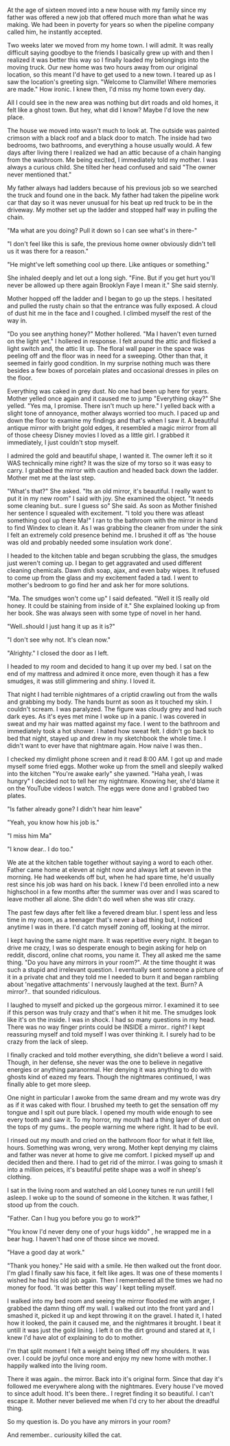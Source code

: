  At the age of sixteen moved into a new house with my family since my father was offered a new job that offered much more than what he was making. We had been in poverty for years so when the pipeline company called him, he instantly accepted. 

Two weeks later we moved from my home town. I will admit. It was really difficult saying goodbye to the friends I basically grew up with and then I realized it was better this way so I finally loaded my belongings into the moving truck. Our new home was two hours away from our original location,  so this meant I'd have to get used to a new town. I teared up as I saw the location's greeting sign. "Welcome to Clamville! Where memories are made." How ironic. I knew then, I'd miss my home town every day.

All I could see in the new area was nothing but dirt roads and old homes, it felt like a ghost town. But hey, what did I know? Maybe I'd love the new place.

The house we moved into wasn't much to look at. The outside was painted crimson with a black roof and a black door to match. The inside had two bedrooms, two bathrooms, and everything a house usually would. A few days after living there I realized we had an attic because of a chain hanging from the washroom. Me being excited, I immediately told my mother. I was always a curious child. She tilted her head confused and said "The owner never mentioned that." 

My father always had ladders because of his previous job so we searched the truck and found one in the back. My father had taken the pipeline work car that day so it was never unusual for his beat up red truck to be in the driveway. My mother set up the ladder and stopped half way in pulling the chain.

"Ma what are you doing? Pull it down so I can see what's in there-" 

"I don't feel like this is safe, the previous home owner obviously didn't tell us it was there for a reason."

"He might've left something cool up there. Like antiques or something."

She inhaled deeply and let out a long sigh. "Fine. But if you get hurt you'll never be allowed up there again Brooklyn Faye I mean it."  She said sternly.

Mother hopped off the ladder and I began to go up the steps. I hesitated and pulled the rusty chain so that the entrance was fully exposed. A cloud of dust hit me in the face and I coughed. I climbed myself the rest of the way in. 

"Do you see anything honey?" Mother hollered. "Ma I haven't even turned on the light yet." I hollered in response. I felt around the attic and flicked a light switch and, the attic lit up. The floral wall paper in the space was peeling off and the floor was in need for a sweeping. Other than that, it seemed in fairly good condition. In my surprise nothing much was there besides a few boxes of porcelain plates and occasional dresses in piles on the floor. 

Everything was caked in grey dust. No one had been up here for years. Mother yelled once again and it caused me to jump "Everything okay?" She yelled. "Yes ma, I promise. There isn't much up here." I yelled back with a slight tone of annoyance, mother always worried too much. I paced up and down the floor to examine my findings and that's when I saw it. A beautiful antique mirror with bright gold edges, it resembled a magic mirror from all of those cheesy Disney movies I loved as a little girl. I grabbed it immediately, I just couldn't stop myself. 

I admired the gold and beautiful shape, I wanted it. The owner left it so it WAS technically mine right? It was the size of my torso so it was easy to carry. I grabbed the mirror with caution and headed back down the ladder. Mother met me at the last step. 

"What's that?" She asked. "Its an old mirror, it's beautiful. I really want to put it in my new room" I said with joy. She examined the object. "It needs some cleaning but.. sure I guess so" She said. As soon as Mother finished her sentence I squealed with excitement. "I told you there was atleast something cool up there Ma!" I ran to the bathroom with the mirror in hand to find Windex to clean it. As I was grabbing the cleaner from under the sink I felt an extremely cold presence behind me. I brushed it off as 'the house was old and probably needed some insulation work done'.

I headed to the kitchen table and began scrubbing the glass, the smudges just weren't coming up. I began to get aggravated and used different cleaning chemicals. Dawn dish soap, ajax, and even baby wipes. It refused to come up from the glass and my excitement faded a tad. I went to mother's bedroom to go find her and ask her for more solutions.

"Ma. The smudges won't come up" I said defeated. "Well it IS really old honey. It could be staining from inside of it." She explained looking up from her book. She was always seen with some type of novel in her hand.

"Well..should I just hang it up as it is?"

"I don't see why not. It's clean now."

"Alrighty." I closed the door as I left.

I headed to my room and decided to hang it up over my bed. I sat on the end of my mattress and admired it once more, even though it has a few smudges, it was still glimmering and shiny. I loved it. 

That night I had terrible nightmares of a criptid crawling out from the walls and grabbing my body. The hands burnt as soon as it touched my skin. I couldn't scream. I was paralyzed. The figure was cloudy grey and had such dark eyes. As it's eyes met mine I woke up in a panic. I was covered in sweat and my hair was matted against my face. I went to the bathroom and immediately took a hot shower. I hated how sweat felt. I didn't go back to bed that night, stayed up and drew in my sketchbook the whole time. I didn't want to ever have that nightmare again. How naive I was then..

I checked my dimlight phone screen and it read 8:00 AM. I got up and made myself some fried eggs. Mother woke up from the smell and sleepily walked into the kitchen "You're awake early" she yawned. "Haha yeah, I was hungry" I decided not to tell her my nightmare. Knowing her, she'd blame it on the YouTube videos I watch. The eggs were done and I grabbed two plates. 

"Is father already gone? I didn't hear him leave" 

"Yeah, you know how his job is."

"I miss him Ma"

"I know dear.. I do too." 

We ate at the kitchen table together without saying a word to each other. Father came home at eleven at night now and always left at seven in the morning. He had weekends off but, when he had spare time, he'd usually rest since his job was hard on his back. I knew I'd been enrolled into a new highschool in a few months after the summer was over and I was scared to leave mother all alone. She didn't do well when she was stir crazy. 

The past few days after felt like a fevered dream blur. I spent less and less time in my room, as a teenager that's never a bad thing but, I noticed anytime I was in there. I'd catch myself zoning off, looking at the mirror. 

I kept having the same night mare. It was repetitive every night. It began to drive me crazy, I was so desperate enough to begin asking for help on reddit, discord, online chat rooms, you name it. They all asked me the same thing. "Do you have any mirrors in your room?". At the time thought it was such a stupid and irrelevant question. I eventually sent someone a picture of it in a private chat and they told me I needed to burn it and began rambling about 'negative attachments' I nervously laughed at the text. Burn? A mirror?.. that sounded ridiculous. 

I laughed to myself and picked up the gorgeous mirror. I examined it to see if this person was truly crazy and that's when it hit me. The smudges look like it's on the inside. I was in shock. I had so many questions in my head. There was no way finger prints could be INSIDE a mirror.. right? I kept reassuring myself and told myself I was over thinking it. I surely had to be crazy from the lack of sleep.

I finally cracked and told mother everything, she didn't believe a word I said. Though, in her defense, she never was the one to believe in negative energies or anything paranormal. Her denying it was anything to do with ghosts kind of eazed my fears. Though the nightmares continued, I was finally able to get more sleep. 

One night in particular I awoke from the same dream and my wrote was dry as if it was caked with flour. I brushed my teeth to get the sensation off my tongue and I spit out pure black. I opened my mouth wide enough to see every tooth and saw it. To my horror, my mouth had a thing layer of dust on the tops of my gums.. the people warning me where right. It had to be evil.

I rinsed out my mouth and cried on the bathroom floor for what it felt like, hours. Something was wrong, very wrong. Mother kept denying my claims and father was never at home to give me comfort. I picked myself up and decided then and there. I had to get rid of the mirror. I was going to smash it into a million peices, it's beautiful petite shape was a wolf in sheep's clothing. 

I sat in the living room and watched an old Looney tunes re run untill I fell asleep. I woke up to the sound of someone in the kitchen. It was father, I stood up from the couch.

"Father. Can I hug you before you go to work?" 

"You know I'd never deny one of your hugs kiddo" , he wrapped me in a bear hug. I haven't had one of those since we moved.

"Have a good day at work."

"Thank you honey." He said with a smile. He then walked out the front door. I'm glad I finally saw his face, it felt like ages. It was one of these moments I wished he had his old job again. Then I remembered all the times we had no money for food. 'It was better this way' I kept telling myself.

I walked into my bed room and seeing the mirror flooded me with anger, I grabbed the damn thing off my wall. I walked out into the front yard and I smashed it, picked it up and kept throwing it on the gravel. I hated it, I hated how it looked, the pain it caused me, and the nightmares it brought. I beat it untill it was just the gold lining. I left it on the dirt ground and stared at it, I knew I'd have alot of explaining to do to mother.

 I'm that split moment I felt a weight being lifted off my shoulders. It was over. I could be joyful once more and enjoy my new home with mother. I happily walked into the living room. 

There it was again.. the mirror. Back into it's original form. Since that day it's followed me everywhere along with the nightmares. Every house I've moved to since adult hood. It's been there.. I regret finding it so beautiful. I can't escape it. Mother never believed me when I'd cry to her about the dreadful thing.

So my question is. Do you have any mirrors in your room?

And remember.. curiousity killed the cat.